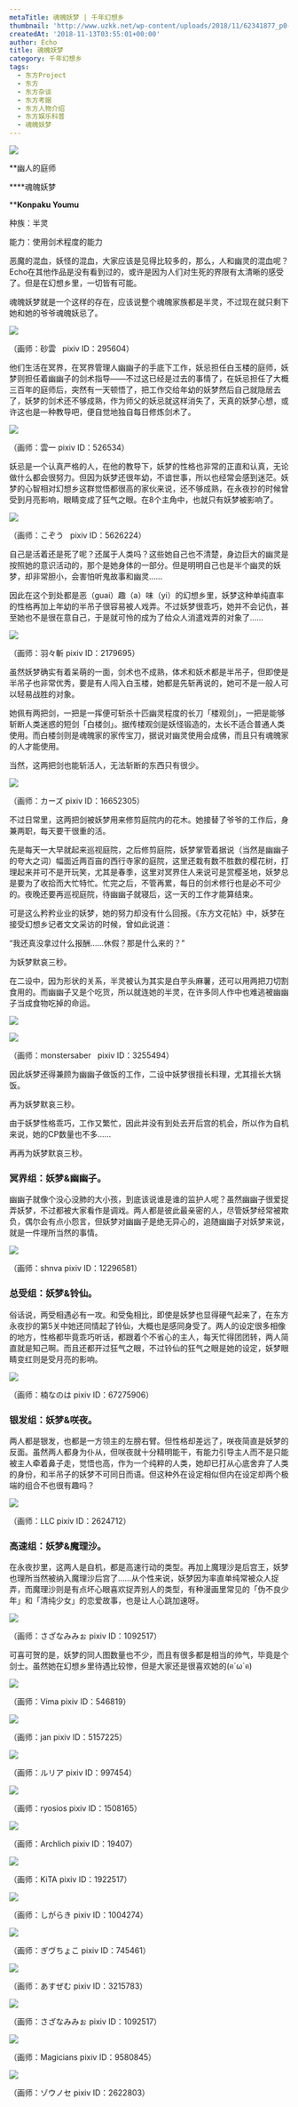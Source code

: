 ```yaml
---
metaTitle: 魂魄妖梦 | 千年幻想乡
thumbnail: 'http://www.uzkk.net/wp-content/uploads/2018/11/62341877_p0-825x510.jpg'
createdAt: '2018-11-13T03:55:01+00:00'
author: Echo
title: 魂魄妖梦
category: 千年幻想乡
tags:
  - 东方Project
  - 东方
  - 东方杂谈
  - 东方考据
  - 东方人物介绍
  - 东方娱乐科普
  - 魂魄妖梦
---
```


![](http://www.uzkk.net/wp-content/uploads/2018/11/20180619191440a.jpg)

**幽人的庭师

****魂魄妖梦

****Konpaku Youmu**

种族：半灵

能力：使用剑术程度的能力

恶魔的混血，妖怪的混血，大家应该是见得比较多的，那么，人和幽灵的混血呢？Echo在其他作品是没有看到过的，或许是因为人们对生死的界限有太清晰的感受了。但是在幻想乡里，一切皆有可能。

魂魄妖梦就是一个这样的存在，应该说整个魂魄家族都是半灵，不过现在就只剩下她和她的爷爷魂魄妖忌了。

![](http://www.uzkk.net/wp-content/uploads/2018/11/1779336_p0.jpg)

（画师：砂雲   pixiv ID：295604）

他们生活在冥界，在冥界管理人幽幽子的手底下工作，妖忌担任白玉楼的庭师，妖梦则担任着幽幽子的剑术指导——不过这已经是过去的事情了，在妖忌担任了大概三百年的庭师后，突然有一天顿悟了，把工作交给年幼的妖梦然后自己就隐居去了，妖梦的剑术还不够成熟，作为师父的妖忌就这样消失了，天真的妖梦心想，或许这也是一种教导吧，便自觉地独自每日修炼剑术了。

![](http://www.uzkk.net/wp-content/uploads/2018/11/60568207_p17-724x1024.jpg)

（画师：雲一 pixiv ID：526534）

妖忌是一个认真严格的人，在他的教导下，妖梦的性格也非常的正直和认真，无论做什么都会很努力。但因为妖梦还很年幼，不谙世事，所以也经常会感到迷茫。妖梦的心智相对幻想乡这群觉悟都很高的家伙来说，还不够成熟，在永夜抄的时候曾受到月亮影响，眼睛变成了狂气之眼。在8个主角中，也就只有妖梦被影响了。

![](http://www.uzkk.net/wp-content/uploads/2018/11/37591726_p0-1024x727.jpg)

（画师：こぞう   pixiv ID：5626224）

自己是活着还是死了呢？还属于人类吗？这些她自己也不清楚，身边巨大的幽灵是按照她的意识活动的，那个是她身体的一部分。但是明明自己也是半个幽灵的妖梦，却非常胆小，会害怕听鬼故事和幽灵……

因此在这个到处都是恶（guai）趣（a）味（yi）的幻想乡里，妖梦这种单纯直率的性格再加上年幼的半吊子很容易被人戏弄。不过妖梦很乖巧，她并不会记仇，甚至她也不是很在意自己，于是就可怜的成为了给众人消遣戏弄的对象了……

![](http://www.uzkk.net/wp-content/uploads/2018/11/52605627_p0-1024x724.png)

（画师：羽々斬 pixiv ID：2179695）

虽然妖梦确实有着呆萌的一面，剑术也不成熟，体术和妖术都是半吊子，但即使是半吊子也非常优秀，要是有人闯入白玉楼，她都是先斩再说的，她可不是一般人可以轻易战胜的对象。

她佩有两把剑，一把是一挥便可斩杀十匹幽灵程度的长刀「楼观剑」，一把是能够斩断人类迷惑的短剑「白楼剑」。据传楼观剑是妖怪锻造的，太长不适合普通人类使用。而白楼剑则是魂魄家的家传宝刀，据说对幽灵使用会成佛，而且只有魂魄家的人才能使用。

当然，这两把剑也能斩活人，无法斩断的东西只有很少。

![](http://www.uzkk.net/wp-content/uploads/2018/11/60851292_p0-703x1024.png)

（画师：カーズ pixiv ID：16652305）

不过日常里，这两把剑被妖梦用来修剪庭院内的花木。她接替了爷爷的工作后，身兼两职，每天要干很重的活。

先是每天一大早就起来巡视庭院，之后修剪庭院，妖梦掌管着据说（当然是幽幽子的夸大之词）幅面近两百亩的西行寺家的庭院，这里还栽有数不胜数的樱花树，打理起来并可不是开玩笑，尤其是春季，这里对冥界住人来说可是赏樱圣地，妖梦总是要为了收拾而大忙特忙。忙完之后，不管再累，每日的剑术修行也是必不可少的。夜晚还要再巡视庭院，待幽幽子就寝后，这一天的工作才能算结束。

可是这么矜矜业业的妖梦，她的努力却没有什么回报。《东方文花帖》中，妖梦在接受幻想乡记者文文采访的时候，曾如此说道：

“我还真没拿过什么报酬……休假？那是什么来的？”

为妖梦默哀三秒。

在二设中，因为形状的关系，半灵被认为其实是白芋头麻薯，还可以用两把刀切割食用的。而幽幽子又是个吃货，所以就连她的半灵，在许多同人作中也难逃被幽幽子当成食物吃掉的命运。

![](http://www.uzkk.net/wp-content/uploads/2018/11/51902723_p1.jpg)

![](http://www.uzkk.net/wp-content/uploads/2018/11/51902723_p0.jpg)

（画师：monstersaber   pixiv ID：3255494）

因此妖梦还得兼顾为幽幽子做饭的工作，二设中妖梦很擅长料理，尤其擅长大锅饭。

再为妖梦默哀三秒。

由于妖梦性格乖巧，工作又繁忙，因此并没有到处去开后宫的机会，所以作为自机来说，她的CP数量也不多……

再再为妖梦默哀三秒。

### 冥界组：妖梦&幽幽子。

幽幽子就像个没心没肺的大小孩，到底该说谁是谁的监护人呢？虽然幽幽子很爱捉弄妖梦，不过都被大家看作是调戏。两人都是彼此最亲密的人，尽管妖梦经常被欺负，偶尔会有点小怨言，但妖梦对幽幽子是绝无异心的，追随幽幽子对妖梦来说，就是一件理所当然的事情。

![](http://www.uzkk.net/wp-content/uploads/2018/11/65752130_p0.png)

（画师：shnva pixiv ID：12296581）

### 总受组：妖梦&铃仙。

俗话说，两受相遇必有一攻。和受兔相比，即使是妖梦也显得硬气起来了，在东方永夜抄的第5关中她还同情起了铃仙，大概也是感同身受了。两人的设定很多相像的地方，性格都毕竟乖巧听话，都跟着个不省心的主人，每天忙得团团转，两人简直就是知己啊。而且还都开过狂气之眼，不过铃仙的狂气之眼是她的设定，妖梦眼睛变红则是受月亮的影响。

![](http://www.uzkk.net/wp-content/uploads/2018/11/20180619192054-1024x758.jpg)

（画师：楠なのは pixiv ID：67275906）

### 银发组：妖梦&咲夜。

两人都是银发，也都是一方领主的左膀右臂。但性格却差远了，咲夜简直是妖梦的反面。虽然两人都身为仆从，但咲夜就十分精明能干，有能力引导主人而不是只能被主人牵着鼻子走，觉悟也高，作为一个纯粹的人类，她却已打从心底舍弃了人类的身份，和半吊子的妖梦不可同日而语。但这种外在设定相似但内在设定却两个极端的组合不也很有趣吗？

![](http://www.uzkk.net/wp-content/uploads/2018/11/20180619192142-938x1024.jpg)

（画师：LLC pixiv ID：2624712）

### 高速组：妖梦&魔理沙。

在永夜抄里，这两人是自机，都是高速行动的类型。再加上魔理沙是后宫王，妖梦也理所当然被纳入魔理沙后宫了……从个性来说，妖梦因为率直单纯常被众人捉弄，而魔理沙则是有点坏心眼喜欢捉弄别人的类型，有种漫画里常见的「伪不良少年」和「清纯少女」的恋爱故事，也是让人心跳加速呀。

![](http://www.uzkk.net/wp-content/uploads/2018/11/20180619192220-1-731x1024.jpg)

（画师：さざなみみぉ pixiv ID：1092517）

可喜可贺的是，妖梦的同人图数量也不少，而且有很多都是相当的帅气，毕竟是个剑士。虽然她在幻想乡里待遇比较惨，但是大家还是很喜欢她的(ฅ´ω`ฅ)

![](http://www.uzkk.net/wp-content/uploads/2018/11/62498301_p0.jpg)

（画师：Vima pixiv ID：546819）

![](http://www.uzkk.net/wp-content/uploads/2018/11/52801426_p0-1024x692.jpg)

（画师：jan pixiv ID：5157225）

![](http://www.uzkk.net/wp-content/uploads/2018/11/20186464_p0-724x1024.jpg)

（画师：ルリア pixiv ID：997454）

![](http://www.uzkk.net/wp-content/uploads/2018/11/50353497_p0-684x1024.jpg)

（画师：ryosios pixiv ID：1508165）

![](http://www.uzkk.net/wp-content/uploads/2018/11/37735432_p0-1024x734.png)

（画师：Archlich pixiv ID：19407）

![](http://www.uzkk.net/wp-content/uploads/2018/11/62341877_p0-1024x576.jpg)

（画师：KiTA pixiv ID：1922517）

![](http://www.uzkk.net/wp-content/uploads/2018/11/30393575_p0-1024x728.jpg)

（画师：しがらき pixiv ID：1004274）

![](http://www.uzkk.net/wp-content/uploads/2018/11/62642216_p0.jpg)

（画师：ぎヴちょこ pixiv ID：745461）

![](http://www.uzkk.net/wp-content/uploads/2018/11/63428463_p0-725x1024.png)

（画师：あすぜむ pixiv ID：3215783）

![](http://www.uzkk.net/wp-content/uploads/2018/11/66792759_p0-732x1024.jpg)

（画师：さざなみみぉ pixiv ID：1092517）

![](http://www.uzkk.net/wp-content/uploads/2018/11/61097295_p0.png)

（画师：Magicians pixiv ID：9580845）

![](http://www.uzkk.net/wp-content/uploads/2018/11/54214163_p0.jpg)

（画师：ゾウノセ pixiv ID：2622803）
